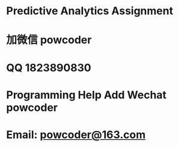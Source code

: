 # Predictive Analytics Assignment 
# 加微信 powcoder

# QQ 1823890830

# Programming Help Add Wechat powcoder

# Email: powcoder@163.com


